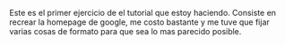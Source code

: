 Este es el primer ejercicio de el tutorial que estoy haciendo. Consiste en recrear la homepage de google, me costo bastante y me tuve que fijar varias cosas de formato para que sea lo mas parecido posible.
